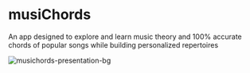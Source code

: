 # musiChords

An app designed to explore and learn music theory and 100% accurate chords of popular songs while building personalized repertoires

![musichords-presentation-bg](https://github.com/user-attachments/assets/84eabab7-b1ee-4434-bfe0-e999fbb57fe2)

